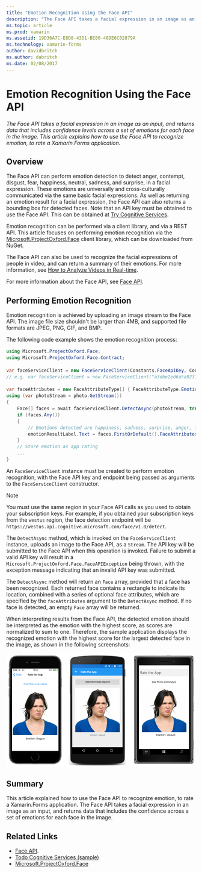 ```yaml
---
title: "Emotion Recognition Using the Face API"
description: "The Face API takes a facial expression in an image as an input, and returns data that includes confidence levels across a set of emotions for each face in the image. This article explains how to use the Face API to recognize emotion, to rate a Xamarin.Forms application."
ms.topic: article
ms.prod: xamarin
ms.assetid: 19D36A7C-E8D8-43D1-BE80-48DE6C02879A
ms.technology: xamarin-forms
author: davidbritch
ms.author: dabritch
ms.date: 02/08/2017
---
```


# Emotion Recognition Using the Face API

_The Face API takes a facial expression in an image as an input, and returns data that includes confidence levels across a set of emotions for each face in the image. This article explains how to use the Face API to recognize emotion, to rate a Xamarin.Forms application._

## Overview

The Face API can perform emotion detection to detect anger, contempt, disgust, fear, happiness, neutral, sadness, and surprise, in a facial expression. These emotions are universally and cross-culturally communicated via the same basic facial expressions. As well as returning an emotion result for a facial expression, the Face API can also returns a bounding box for detected faces. Note that an API key must be obtained to use the Face API. This can be obtained at [Try Cognitive Services](https://azure.microsoft.com/try/cognitive-services/?api=face-api).

Emotion recognition can be performed via a client library, and via a REST API. This article focuses on performing emotion recognition via the [Microsoft.ProjectOxford.Face](https://www.nuget.org/packages/Microsoft.ProjectOxford.Face/) client library, which can be downloaded from NuGet.

The Face API can also be used to recognize the facial expressions of people in video, and can return a summary of their emotions. For more information, see [How to Analyze Videos in Real-time](/azure/cognitive-services/face/face-api-how-to-topics/howtoanalyzevideo_face/).

For more information about the Face API, see [Face API](/azure/cognitive-services/face/overview/).

## Performing Emotion Recognition

Emotion recognition is achieved by uploading an image stream to the Face API. The image file size shouldn't be larger than 4MB, and supported file formats are JPEG, PNG, GIF, and BMP.

The following code example shows the emotion recognition process:

```csharp
using Microsoft.ProjectOxford.Face;
using Microsoft.ProjectOxford.Face.Contract;

var	faceServiceClient = new FaceServiceClient(Constants.FaceApiKey, Constants.FaceEndpoint);
// e.g. var faceServiceClient = new FaceServiceClient("a3dbe2ed6a5a9231bb66f9a964d64a12", "https://westus.api.cognitive.microsoft.com/face/v1.0/detect");

var faceAttributes = new FaceAttributeType[] { FaceAttributeType.Emotion };
using (var photoStream = photo.GetStream())
{
    Face[] faces = await faceServiceClient.DetectAsync(photoStream, true, false, faceAttributes);
    if (faces.Any())
    {
        // Emotions detected are happiness, sadness, surprise, anger, fear, contempt, disgust, or neutral.
        emotionResultLabel.Text = faces.FirstOrDefault().FaceAttributes.Emotion.ToRankedList().FirstOrDefault().Key;
    }
    // Store emotion as app rating
    ...
}
```

An `FaceServiceClient` instance must be created to perform emotion recognition, with the Face API key and endpoint being passed as arguments to the `FaceServiceClient` constructor.

> [!NOTE]
> You must use the same region in your Face API calls as you used to obtain your subscription keys. For example, if you obtained your subscription keys from the `westus` region, the face detection endpoint will be `https://westus.api.cognitive.microsoft.com/face/v1.0/detect`.

The `DetectAsync` method, which is invoked on the `FaceServiceClient` instance, uploads an image to the Face API, as a `Stream`. The API key will be submitted to the Face API when this operation is invoked. Failure to submit a valid API key will result in a `Microsoft.ProjectOxford.Face.FaceAPIException` being thrown, with the exception message indicating that an invalid API key was submitted.

The `DetectAsync` method will return an `Face` array, provided that a face has been recognized. Each returned face contains a rectangle to indicate its location, combined with a series of optional face attributes, which are specified by the `faceAttributes` argument to the `DetectAsync` method. If no face is detected, an empty `Face` array will be returned.

When interpreting results from the Face API, the detected emotion should be interpreted as the emotion with the highest score, as scores are normalized to sum to one. Therefore, the sample application displays the recognized emotion with the highest score for the largest detected face in the image, as shown in the following screenshots:

![](emotion-recognition-images/emotion-recognition.png "Emotion Recognition")

## Summary

This article explained how to use the Face API to recognize emotion, to rate a Xamarin.Forms application. The Face API takes a facial expression in an image as an input, and returns data that includes the confidence across a set of emotions for each face in the image.

## Related Links

- [Face API](/azure/cognitive-services/face/overview/).
- [Todo Cognitive Services (sample)](https://developer.xamarin.com/samples/xamarin-forms/WebServices/TodoCognitiveServices/)
- [Microsoft.ProjectOxford.Face](https://www.nuget.org/packages/Microsoft.ProjectOxford.Face/)
